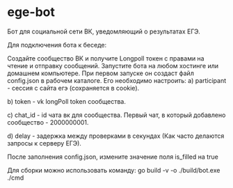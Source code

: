 # ege-bot
Бот для социальной сети ВК, уведомляющий о результатах ЕГЭ.

Для подключения бота к беседе:

Создайте сообщество ВК и получите Longpoll токен с правами на чтение и отправку сообщений.
Запустите бота на любом хостинге или домашнем компьютере.
При первом запуске он создаст файл config.json в рабочем каталоге. Его необходимо настроить:
a) participant - сессия с сайта егэ (сохраняется в cookie).

b) token - vk longPoll token сообщества.

c) chat_id - id чата вк для сообщества. Первый чат, в который добавлено сообщество - 2000000001.

d) delay - задержка между проверками в секундах (Как часто делаются запросы к серверу ЕГЭ).

После заполнения config.json, измените значение поля is_filled на true

Для сборки можно использовать команду: go build -v -o ./build/bot.exe ./cmd
